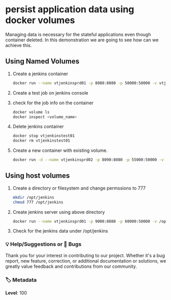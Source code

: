 # persist application data using docker volumes

Managing data is necessary for the stateful applications even though container deleted. In this demonstration we are going to see how can we achieve this. 


## Using Named Volumes 

1. Create a jenkins container 
   ```sh 
   docker run --name vtjenkinsprd01 -p 8080:8080 -p 50000:50000 -v vtjenkinsprd01_jenkins_home_vol:/var/jenkins_home jenkins:2.60.3
   ```
1. Create a test job on jenkins console 

1. check for the job info on the container
   ```sh 
   docker volume ls
   docker inspect <volume_name>
   ```
1. Delete jenkins container 
   ```sh
   docker stop vtjenkinstest01
   docker rm vtjenkinstest01
   ```

1. Create a new container with existing volume. 
   ```sh
   docker run -d --name vtjenkinsprd02 -p 8090:8080 -p 55000:50000 -v vtjenkinsprd01_jenkins_home_vol:/var/jenkins_home jenkins:2.60.3
   ```

## Using host volumes

1. Create a directory or filesystem and change permssions to 777
   ```sh
   mkdir /opt/jenkins
   chmod 777 /opt/jenkins
   ```
1. Create jenkins server using above directory
   ```sh 
   docker run --name vtjenkinsprd01 -p 9000:8080 -p 60000:50000 -v /opt/jenkins:/var/jenkins_home jenkins:2.60.3
   ```

1. Check for the jenkins data under /opt/jenkins

### 💡 Help/Suggestions or 🐛 Bugs

Thank you for your interest in contributing to our project. Whether it's a bug report, new feature, correction, or additional documentation or solutions, we greatly value feedback and contributions from our community.

### 🏷️ Metadata

**Level**: 100
